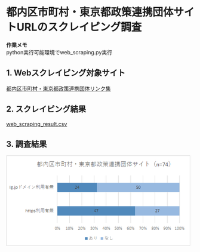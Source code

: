 # 都内区市町村・東京都政策連携団体サイトURLのスクレイピング調査


**作業メモ**<br>
python実行可能環境でweb_scraping.py実行

##  1. <a name='1'></a>Webスクレイピング対象サイト

[都内区市町村・東京都政策連携団体リンク集](https://www.metro.tokyo.lg.jp/link/link04.html)

##  2. <a name='2'></a>スクレイピング結果

[web_scraping_result.csv](./result/web_scraping_result.csv)

##  3. <a name='3'></a>調査結果

![icon](./img/都内区市町村・東京都政策連携団体URL.png)
